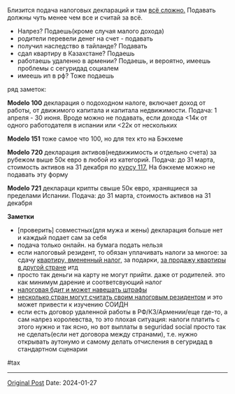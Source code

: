 Близится подача налоговых деклараций и там [всё сложно.](999.md) Подавать должны чуть менее чем все и считай за всё.
- Налрез? Подаешь(кроме случая малого дохода)
- родители перевели денег на счет - подавать
- получил наследство в тайланде? Подавать
- сдал квартиру в Казахстане? Подаешь
- работаешь удаленно в армении? Подаешь, и вероятно, имеешь проблемы с сегуридад социалем
- имеешь ип в рф? Тоже подаешь


ряд заметок:

**Modelo 100** декларация о подоходном налоге, включает доход от работы, от движимого капитала и капитала недвижимости. Подача: 1 апреля - 30 июня. Вроде можно не подавать, если дохода <14к от одного работодателя в испании или <22к от нескольких

**Modelo 151** тоже самое что 100, но для тех кто на Бэкхеме

**Modelo 720** декларация активов(недвижимость и отдельно счета) за рубежом выше 50к евро в любой из категорий. Подача: до 31 марта, стоимость активов на 31 декабря по [курсу 117.](1754.md) На бэкхеме можно не подавать эту форму

**Modelo 721** деклараци крипты свыше 50к евро, хранящиеся за пределами Испании. Подача: до 31 марта, стоимость активов на 31 декабря

**Заметки**
- [проверить] совместных(для мужа и жены) декларация больше нет и каждый подает сам за себя
- подача только онлайн. на бумага подать нельзя
- если налоговый резидент, то обязан уплачивать налоги за многое: за сдачу [квартиру, вмененный налог,](1028.md) за подарки, [за продажу квартиры в другой стране](955.md) итд
- просто так деньги на карту не могут прийти. даже от родителей. это как минимум дарение и соответсвующий налог
- [налоговая бдит и может навешать штрафы](1788.md)
- [несколько стран могут считать своим налоговым резидентом](1003.md) и это может привести к изучению СОИДН
- если есть договор удаленной работы в РФ/КЗ/Армении/еще где-то, а сам налрез королевства, то это плохая ситуация: налоги платить с этого нужно и так ясно, но вот выплаты в seguridad social просто так не сделать(если нет договора между странами), т.е. нужно открывать аутонумо и самому делать отчисления в сегуридад в стандартном сценарии

#tax

---
[Original Post](https://t.me/lev2tarragona/1892)
Date: 2024-01-27
